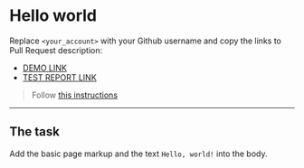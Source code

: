 # Hello world
Replace `<your_account>` with your Github username and copy the links to Pull Request description:
- [DEMO LINK](https://MariiaBezsonova.github.io/layout_hello-world/)
- [TEST REPORT LINK](https://MariiaBezsonova.github.io/layout_hello-world/report/html_report/)

> Follow [this instructions](https://mate-academy.github.io/layout_task-guideline/#how-to-solve-the-layout-tasks-on-github)
___

## The task 
Add the basic page markup and the text `Hello, world!` into the body.
